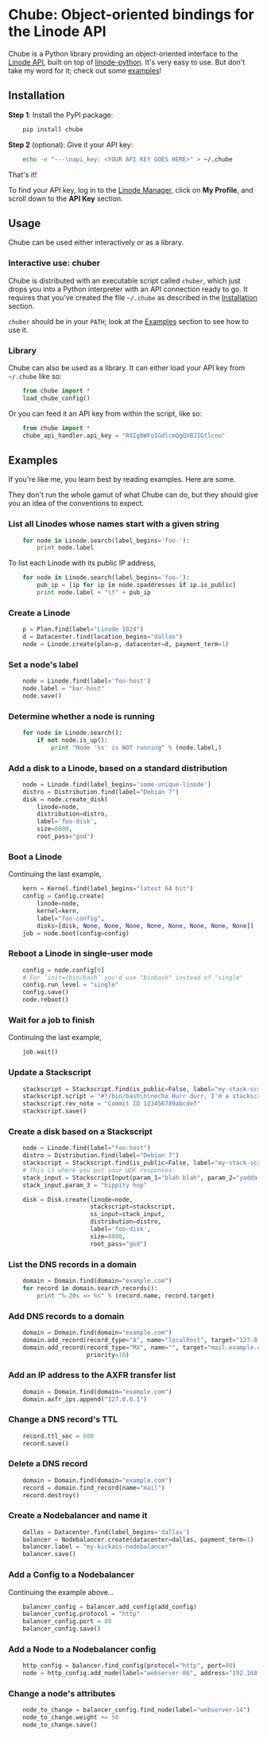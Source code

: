 Chube: Object-oriented bindings for the Linode API
============================================================

Chube is a Python library providing an object-oriented interface to the
[Linode API][linode-api], built on top of [linode-python][tjfontaines].
It's very easy to use. But don't take my word for it; check out some
[examples](#examples)!

<a name="installation"></a>
Installation
------------------------------------------------------------

**Step 1**: Install the PyPI package:

```bash
    pip install chube
```

**Step 2** (optional): Give it your API key:

```bash
    echo -e "---\napi_key: <YOUR API KEY GOES HERE>" > ~/.chube
```

That's it!

To find your API key, log in to the [Linode Manager][linode-mgr], click
on **My Profile**, and scroll down to the **API Key** section.


<a name="usage"></a>
Usage
------------------------------------------------------------

Chube can be used either interactively or as a library.

### Interactive use: chuber

Chube is distributed with an executable script called `chuber`, which
just drops you into a Python interpreter with an API connection ready to
go. It requires that you've created the file `~/.chube` as described in
the [Installation](#installation) section.

`chuber` should be in your `PATH`; look at the [Examples](#examples)
section to see how to use it.

### Library

Chube can also be used as a library. It can either load your API key
from `~/.chube` like so:

```python
    from chube import *
    load_chube_config()
```

Or you can feed it an API key from within the script, like so:

```python
    from chube import *
    chube_api_handler.api_key = "RXIgbWFoIGdlcmQgQVBJIGtlcno"
```


<a name="examples"></a>
Examples
------------------------------------------------------------

If you're like me, you learn best by reading examples. Here are some.

They don't run the whole gamut of what Chube can do, but they should
give you an idea of the conventions to expect.

### List all Linodes whose names start with a given string

```python
    for node in Linode.search(label_begins='foo-'):
        print node.label
```

To list each Linode with its public IP address,

```python
    for node in Linode.search(label_begins='foo-'):
        pub_ip = [ip for ip in node.ipaddresses if ip.is_public]
        print node.label + "\t" + pub_ip
```

### Create a Linode

```python
    p = Plan.find(label="Linode 1024")
    d = Datacenter.find(location_begins="dallas")
    node = Linode.create(plan=p, datacenter=d, payment_term=1)
```

### Set a node's label

```python
    node = Linode.find(label='foo-host')
    node.label = "bar-host"
    node.save()
```

### Determine whether a node is running

```python
    for node in Linode.search():
        if not node.is_up():
            print "Node '%s' is NOT running" % (node.label,)
```

### Add a disk to a Linode, based on a standard distribution

```python
    node = Linode.find(label_begins='some-unique-linode')
    distro = Distribution.find(label="Debian 7")
    disk = node.create_disk(
        linode=node,
        distribution=distro,
        label='foo-disk',
        size=8000,
        root_pass="god")
```

### Boot a Linode

Continuing the last example,

```python
    kern = Kernel.find(label_begins="latest 64 bit")
    config = Config.create(
        linode=node,
        kernel=kern,
        label="foo-config",
        disks=[disk, None, None, None, None, None, None, None, None])
    job = node.boot(config=config)
```

### Reboot a Linode in single-user mode

```python
    config = node.config[0]
    # For `init=/bin/bash` you'd use "binbash" instead of "single"
    config.run_level = "single"
    config.save()
    node.reboot()
```

### Wait for a job to finish

Continuing the last example,

```python
    job.wait()
```

### Update a Stackscript

```python
    stackscript = Stackscript.find(is_public=False, label="my-stack-script")
    stackscript.script = "#!/bin/bash\n\necho Hurr durr, I'm a stackscript"
    stackscript.rev_note = "Commit ID 123456789abcdef"
    stackscript.save()
```

### Create a disk based on a Stackscript

```python
    node = Linode.find(label="foo-host")
    distro = Distribution.find(label="Debian 7")
    stackscript = Stackscript.find(is_public=False, label="my-stack-script")
    # This is where you put your UDF responses:
    stack_input = StackscriptInput(param_1="blah blah", param_2="yadda yadda")
    stack_input.param_3 = "hippity hop"

    disk = Disk.create(linode=node,
                       stackscript=stackscript,
                       ss_input=stack_input,
                       distribution=distro,
                       label='foo-disk',
                       size=8000,
                       root_pass="god")
```

### List the DNS records in a domain

```python
    domain = Domain.find(domain="example.com")
    for record in domain.search_records():
        print "%-20s => %s" % (record.name, record.target)
```

### Add DNS records to a domain

```python
    domain = Domain.find(domain="example.com")
    domain.add_record(record_type="A", name="localhost", target="127.0.0.1")
    domain.add_record(record_type="MX", name="", target="mail.example.com",
                      priority=10)
```

### Add an IP address to the AXFR transfer list

```python
    domain = Domain.find(domain="example.com")
    domain.axfr_ips.append("127.0.0.1")
```

### Change a DNS record's TTL

```python
    record.ttl_sec = 600
    record.save()
```

### Delete a DNS record

```python
    domain = Domain.find(domain="example.com")
    record = domain.find_record(name="mail")
    record.destroy()
```

### Create a Nodebalancer and name it

```python
    dallas = Datacenter.find(label_begins='dallas')
    balancer = Nodebalancer.create(datacenter=dallas, payment_term=1)
    balancer.label = "my-kickass-nodebalancer"
    balancer.save()
```

### Add a Config to a Nodebalancer

Continuing the example above...

```python
    balancer_config = balancer.add_config(add_config)
    balancer_config.protocol = "http"
    balancer_config.port = 80
    balancer_config.save()
```

### Add a Node to a Nodebalancer config

```python
    http_config = balancer.find_config(protocol="http", port=80)
    node = http_config.add_node(label="webserver-06", address="192.168.255.255:80)
```

### Change a node's attributes

```python
    node_to_change = balancer_config.find_node(label="webserver-14")
    node_to_change.weight += 50
    node_to_change.save()
```


[linode-api]: https://www.linode.com/api/
[tjfontaines]: https://github.com/tjfontaine/linode-python
[linode-mgr]: https://manager.linode.com
